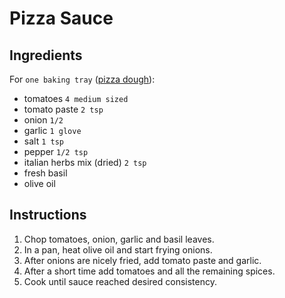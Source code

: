 # Pizza Sauce

## Ingredients
For `one baking tray` ([pizza dough](./pizza_dough.md)):
- tomatoes `4 medium sized`
- tomato paste `2 tsp`
- onion `1/2`
- garlic `1 glove`
- salt `1 tsp`
- pepper `1/2 tsp`
- italian herbs mix (dried) `2 tsp`
- fresh basil
- olive oil

## Instructions
1. Chop tomatoes, onion, garlic and basil leaves.
1. In a pan, heat olive oil and start frying onions.
1. After onions are nicely fried, add tomato paste and garlic.
1. After a short time add tomatoes and all the remaining spices.
1. Cook until sauce reached desired consistency.

